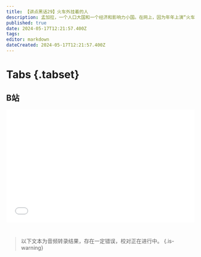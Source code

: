 ```yaml
---
title: 【讲点黑话29】火车外挂着的人
description: 孟加拉，一个人口大国和一个经济和影响力小国。在网上，因为年年上演“火车顶上坐满人”，而受到极多嘲讽。 然而，数百万人定期集中流动，并基本安全，这是前现代国家做不到的。 同时，更少人有知道，最壮观的“孟加拉春运”，主要动力只是一个非主流教派的活动。 靠大量引进“血汗工厂”，孟加拉近年在初步工业化上取得了相当进展。但面对工业化的“陌生人社会”，孟加拉人同时又在拥抱宗教，寻找精神抚慰。 两股力量——世俗与宗教，一边共同牵引，一边互相争夺。孟加拉又一次面对着历史的交叉点
published: true
date: 2024-05-17T12:21:57.400Z
tags: 
editor: markdown
dateCreated: 2024-05-17T12:21:57.400Z
---
```


# Tabs {.tabset}

## B站

<div style="position: relative; padding: 30% 45%;">
<iframe style="position: absolute; width: 100%; height: 100%; left: 0; top: 0;" src="//player.bilibili.com/player.html?&bvid=BV1AS411F71i&page=1&as_wide=1&high_quality=1&danmaku=1&autoplay=0" scrolling="no" border="0" frameborder="no" framespacing="0" allowfullscreen="true"></iframe>
</div>


#

> 以下文本为音频转录结果，存在一定错误，校对正在进行中。
{.is-warning}
